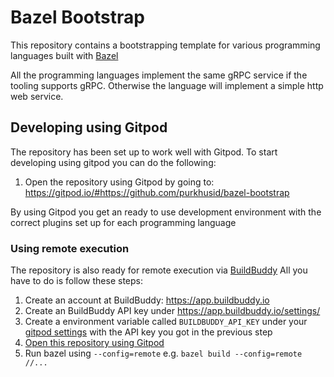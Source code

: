 # Bazel Bootstrap

This repository contains a bootstrapping template for various programming 
languages built with [Bazel](https://bazel.build)

All the programming languages implement the same gRPC service if the tooling
supports gRPC. Otherwise the language will implement a simple http web service.

## Developing using Gitpod

The repository has been set up to work well with Gitpod. To start developing
using gitpod you can do the following:

1. Open the repository using Gitpod by going to: https://gitpod.io/#https://github.com/purkhusid/bazel-bootstrap

By using Gitpod you get an ready to use development environment with the
correct plugins set up for each programming language

### Using remote execution

The repository is also ready for remote execution via [BuildBuddy](https://buildbuddy.io)
All you have to do is follow these steps:

1. Create an account at BuildBuddy: https://app.buildbuddy.io
2. Create an BuildBuddy API key under https://app.buildbuddy.io/settings/
3. Create a environment variable called `BUILDBUDDY_API_KEY` under your [gitpod settings](https://gitpod.io/settings) with the API key you got in the previous step
4. [Open this repository using Gitpod](https://gitpod.io/#https://github.com/purkhusid/bazel-bootstrap)
5. Run bazel using `--config=remote` e.g. `bazel build --config=remote //...`
